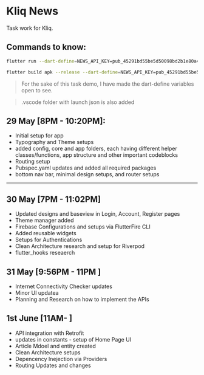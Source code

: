# Kliq News

Task work for Kliq.

## Commands to know:

```bash
flutter run --dart-define=NEWS_API_KEY=pub_45291bd55be5d50098bd2b1e80a4a46345551
```

```bash
flutter build apk --release --dart-define=NEWS_API_KEY=pub_45291bd55be5d50098bd2b1e80a4a46345551
```

> For the sake of this task demo, I have made the dart-define variables open to see.

> .vscode folder with launch json is also added

## 29 May [8PM - 10:20PM]:

- Initial setup for app
- Typography and Theme setups
- added config, core and app folders, each having different helper classes/functions, app structure and other important codeblocks
- Routing setup
- Pubspec.yaml updates and added all required packages
- bottom nav bar, minimal design setups, and router setups

---

## 30 May [7PM - 11:02PM]

- Updated designs and baseview in Login, Account, Register pages
- Theme manager added
- Firebase Configurations and setups via FlutterFire CLI
- Added reusable widgets
- Setups for Authentications
- Clean Architecture research and setup for Riverpod
- flutter_hooks reseaerch

## 31 May [9:56PM - 11PM ]
- Internet Connectivity Checker updates
- Minor UI updatea
- Planning and Research on how to implement the APIs

## 1st June [11AM- ]
- API integration with Retrofit 
- updates in constants - setup of Home Page UI 
- Article Mdoel and entity created 
- Clean Architecture setups 
- Depencency Inejection via Providers 
- Routing Updates and changes